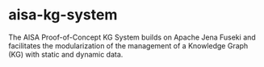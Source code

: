 # aisa-kg-system
The AISA Proof-of-Concept KG System builds on Apache Jena Fuseki and facilitates the modularization of the management of a Knowledge Graph (KG) with static and dynamic data.  
